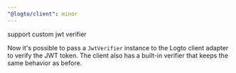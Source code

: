 ```yaml
---
"@logto/client": minor
---
```


support custom jwt verifier

Now it's possible to pass a `JwtVerifier` instance to the Logto client adapter to verify the JWT token. The client also has a built-in verifier that keeps the same behavior as before.
